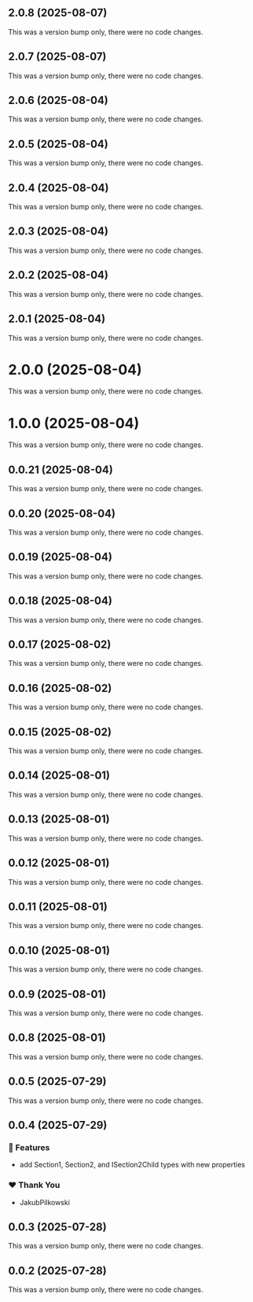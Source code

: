 ## 2.0.8 (2025-08-07)

This was a version bump only, there were no code changes.

## 2.0.7 (2025-08-07)

This was a version bump only, there were no code changes.

## 2.0.6 (2025-08-04)

This was a version bump only, there were no code changes.

## 2.0.5 (2025-08-04)

This was a version bump only, there were no code changes.

## 2.0.4 (2025-08-04)

This was a version bump only, there were no code changes.

## 2.0.3 (2025-08-04)

This was a version bump only, there were no code changes.

## 2.0.2 (2025-08-04)

This was a version bump only, there were no code changes.

## 2.0.1 (2025-08-04)

This was a version bump only, there were no code changes.

# 2.0.0 (2025-08-04)

This was a version bump only, there were no code changes.

# 1.0.0 (2025-08-04)

This was a version bump only, there were no code changes.

## 0.0.21 (2025-08-04)

This was a version bump only, there were no code changes.

## 0.0.20 (2025-08-04)

This was a version bump only, there were no code changes.

## 0.0.19 (2025-08-04)

This was a version bump only, there were no code changes.

## 0.0.18 (2025-08-04)

This was a version bump only, there were no code changes.

## 0.0.17 (2025-08-02)

This was a version bump only, there were no code changes.

## 0.0.16 (2025-08-02)

This was a version bump only, there were no code changes.

## 0.0.15 (2025-08-02)

This was a version bump only, there were no code changes.

## 0.0.14 (2025-08-01)

This was a version bump only, there were no code changes.

## 0.0.13 (2025-08-01)

This was a version bump only, there were no code changes.

## 0.0.12 (2025-08-01)

This was a version bump only, there were no code changes.

## 0.0.11 (2025-08-01)

This was a version bump only, there were no code changes.

## 0.0.10 (2025-08-01)

This was a version bump only, there were no code changes.

## 0.0.9 (2025-08-01)

This was a version bump only, there were no code changes.

## 0.0.8 (2025-08-01)

This was a version bump only, there were no code changes.

## 0.0.5 (2025-07-29)

This was a version bump only, there were no code changes.

## 0.0.4 (2025-07-29)

### 🚀 Features

- add Section1, Section2, and ISection2Child types with new properties

### ❤️ Thank You

- JakubPilkowski

## 0.0.3 (2025-07-28)

This was a version bump only, there were no code changes.

## 0.0.2 (2025-07-28)

This was a version bump only, there were no code changes.